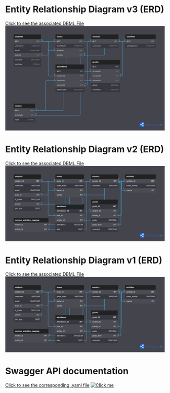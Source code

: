 # Entity Relationship Diagram v3 (ERD)
[Click to see the associated DBML File](docs/db/erd3.dbml)
[![Click me](docs/db/ERD_DbDiagram_v3.png)](https://dbdiagram.io/d/64abdc5d02bd1c4a5ecb6d77)

# Entity Relationship Diagram v2 (ERD)
[Click to see the associated DBML File](docs/db/erd2.dbml)
[![Click me](docs/db/ERD_DbDiagram_v2.png)](https://dbdiagram.io/d/64aea39702bd1c4a5ef3c071)

# Entity Relationship Diagram v1 (ERD)
[Click to see the associated DBML File](docs/db/erd.dbml)
[![Click me](docs/db/ERD_DbDiagram.png)](https://dbdiagram.io/d/64abdc5d02bd1c4a5ecb6d77)

# Swagger API documentation  
<!--v1 is this:https://i.imgur.com/PLWc6re.gif ; docs/api/openapi_v1.yaml -->
[Click to see the corresponding .yaml file](docs/api/openapi_v2.yaml)
[![Click me](https://i.imgur.com/NtLrAv4.gif)](https://gryg.github.io/IBM_Internship_Logistic_Tool_BE/#/)